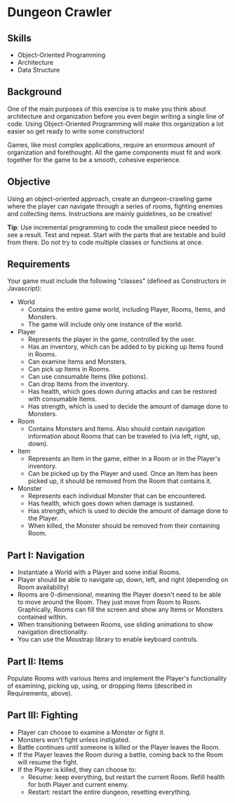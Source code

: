 Dungeon Crawler
===========

Skills
--------
- Object-Oriented Programming
- Architecture
- Data Structure


Background
--------
One of the main purposes of this exercise is to make you think about architecture and organization before you even begin writing a single line of code.  Using Object-Oriented Programming will make this organization 
a lot easier so get ready to write some constructors!

Games, like most complex applications, require an enormous amount of organization and forethought.  All the game components must fit and work together for the game to be a smooth, cohesive experience.

Objective
-------
Using an object-oriented approach, create an dungeon-crawling game where the player can navigate through a series of rooms, fighting enemies and collecting items. Instructions are mainly guidelines, so be creative!

<strong>Tip</strong>: Use incremental programming to code the smallest piece needed to see a result. Test and repeat. Start with the parts that are testable and build from there. Do not try to code multiple classes 
or functions at once.

Requirements
----------
Your game must include the following "classes" (defined as Constructors in Javascript):

- World 
    - Contains the entire game world, including Player, Rooms, Items, and Monsters. 
    - The game will include only one instance of the world.
- Player 
    - Represents the player in the game, controlled by the user.
    - Has an inventory, which can be added to by picking up Items found in Rooms.
    - Can examine Items and Monsters.
    - Can pick up Items in Rooms.
    - Can use consumable Items (like potions).
    - Can drop Items from the inventory.
    - Has health, which goes down during attacks and can be restored with consumable Items.
    - Has strength, which is used to decide the amount of damage done to Monsters.
- Room 
    - Contains Monsters and Items. Also should contain navigation information about Rooms that can be traveled to (via left, right, up, down).
- Item 
    - Represents an Item in the game, either in a Room or in the Player's inventory. 
    - Can be picked up by the Player and used. Once an Item has been picked up, it should be removed from the Room that contains it.
- Monster 
    - Represents each individual Monster that can be encountered.
    - Has health, which goes down when damage is sustained.
    - Has strength, which is used to decide the amount of damage done to the Player.
    - When killed, the Monster should be removed from their containing Room.

Part I: Navigation
-----------
- Instantiate a World with a Player and some initial Rooms.
- Player should be able to navigate up, down, left, and right (depending on Room availability)
- Rooms are 0-dimensional, meaning the Player doesn't need to be able to move around the Room. They just move from Room to Room. Graphically, Rooms can fill the screen and show any Items or Monsters contained within.
- When transitioning between Rooms, use sliding animations to show navigation directionality.
- You can use the Moustrap library to enable keyboard controls.

Part II: Items
-----------
Populate Rooms with various Items and implement the Player's functionality of examining, picking up, using, or dropping Items (described in Requirements, above).

Part III: Fighting
--------------
- Player can choose to examine a Monster or fight it.
- Monsters won't fight unless instigated.
- Battle continues until someone is killed or the Player leaves the Room.
- If the Player leaves the Room during a battle, coming back to the Room will resume the fight.
- If the Player is killed, they can choose to:
    - Resume: keep everything, but restart the current Room. Refill health for both Player and current enemy.
    - Restart: restart the entire dungeon, resetting everything.